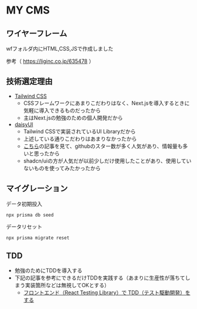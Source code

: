 # MY CMS

## ワイヤーフレーム

wfフォルダ内にHTML,CSS,JSで作成しました

参考（ https://liginc.co.jp/635478 ）

## 技術選定理由

- [Tailwind CSS](https://tailwindcss.com/)
  - CSSフレームワークにあまりこだわりはなく、Next.jsを導入するときに気軽に導入できるものだったから
  - 主はNext.jsの勉強のための個人開発だから
- [daisyUI](https://daisyui.com/)
  - Tailwind CSSで実装されているUI Libraryだから
  - 上述している通りこだわりはあまりなかったから
  - [こちら](https://zenn.dev/hatappo/articles/ae727f25a599b3)の記事を見て、githubのスター数が多く人気があり、情報量も多いと思ったから
  - shadcn/uiの方が人気だが以前少しだけ使用したことがあり、使用していないものを使ってみたかったから

## マイグレーション

データ初期投入

```
npx prisma db seed
```

データリセット

```
npx prisma migrate reset
```

## TDD

- 勉強のためにTDDを導入する
- 下記の記事を参考にできるだけTDDを実践する（あまりに生産性が落ちてしまう実装箇所などは無視してOKとする）
  - [フロントエンド（React Testing Library）で TDD（テスト駆動開発）をする](https://zenn.dev/higa/articles/34439dc279c55dd2ab95)
